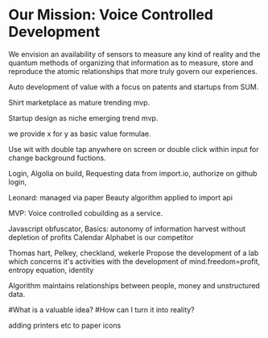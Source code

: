# Our Mission: Voice Controlled Development

We envision an availability of sensors to measure any kind of reality and the quantum methods of organizing that information as to measure, store and reproduce the atomic relationships that more truly govern our experiences.

Auto development of value with a focus on patents and startups from SUM.

Shirt marketplace as mature trending mvp. 

Startup design as niche emerging trend mvp. 

we provide x for y as basic value formulae.

Use wit with double tap anywhere on screen or double click within input for change background fuctions.

Login, Algolia on build, Requesting data from import.io, authorize on github login,  
 
Leonard: managed via paper 
Beauty algorithm applied to import api

MVP: Voice controlled cobuilding as a service.

Javascript obfuscator,
Basics: autonomy of information harvest without depletion of profits
Calendar
Alphabet is our competitor

Thomas hart, Pelkey, checkland, wekerle
Propose the development of a lab which concerns it's activities with the development of mind.freedom=profit, entropy equation, identity 

Algorithm maintains relationships between people, money and unstructured data.

#What is a valuable idea?
#How can I turn it into reality? 

adding printers etc to paper icons
